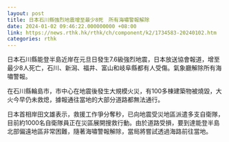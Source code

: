 ```yaml
---
layout: post
title: 日本石川縣強烈地震增至最少8死　所有海嘯警報解除
date: 2024-01-02 09:46:22.000000000 +08:00
link: https://news.rthk.hk/rthk/ch/component/k2/1734583-20240102.htm
categories: rthk
---
```


日本石川縣能登半島近岸在元旦日發生7.6級強烈地震，日本放送協會報道，增至最少8人死亡，石川、新潟、福井、富山和岐阜縣都有人受傷。氣象廳解除所有海嘯警報。

在石川縣輪島市，市中心在地震後發生大規模火災，有100多棟建築物被燒毀，大火今早仍未救熄，據報通往當地的大部分道路都無法通行。

日本首相岸田文雄表示，救援工作爭分奪秒，已向地震受災地區派遣多支自衛隊，目前約1000名自衛隊員正在災區展開搜救行動。由於道路受損，要到達能登半島北部偏遠地區非常困難，隨著海嘯警報解除，當局將嘗試透過海路前往當地。
